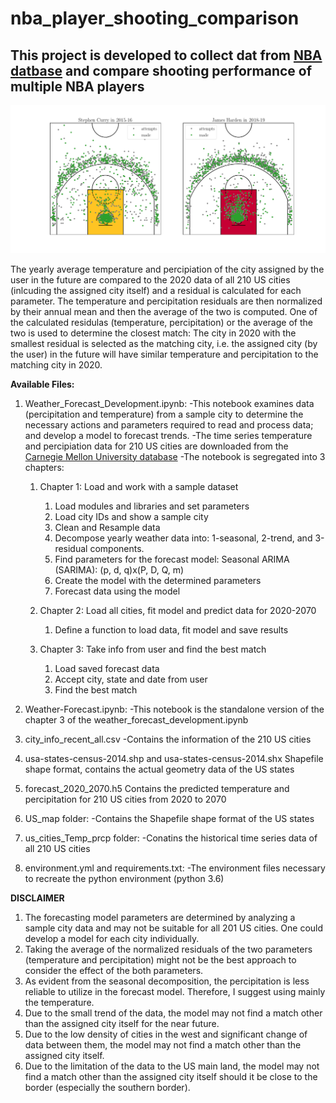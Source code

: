 # nba_player_shooting_comparison

## This project is developed to collect dat from [NBA datbase](stats.nba.com) and compare shooting performance of multiple NBA players 


![Sample](Curry_v_Harden.png?raw=true)

The yearly average temperature and percipiation of the city assigned by the user in the future are compared to the 2020 data of all 210 US cities (inlcuding the assigned city itself) and a residual is calculated for each parameter. The temperature and percipitation residuals are then normalized by their annual mean and then the average of the two is computed. One of the calculated residulas (temperature, percipitation) or the average of the two is used to determine the closest match: The city in 2020 with the smallest residual is selected as the matching city, i.e. the assigned city (by the user) in the future will have similar temperature and percipitation to the matching city in 2020.

**Available Files:**
1. Weather_Forecast_Development.ipynb: 
  -This notebook examines data (percipitation and temperature) from a sample city to determine the necessary actions and parameters required to read and process data; and develop a model to forecast trends.
  -The time series temperature and percipiation data for 210 US cities are downloaded from the [Carnegie Mellon University database](https://kilthub.cmu.edu/articles/dataset/Compiled_daily_temperature_and_precipitation_data_for_the_U_S_cities/7890488)
  -The notebook is segregated into 3 chapters:
    1. Chapter 1: Load and work with a sample dataset
       1. Load modules and libraries and set parameters
       2. Load city IDs and show a sample city
       3. Clean and Resample data
       4. Decompose yearly weather data into: 1-seasonal, 2-trend, and 3-residual components. 
       5. Find parameters for the forecast model: Seasonal ARIMA (SARIMA): (p, d, q)x(P, D, Q, m) 
       6. Create the model with the determined parameters 
       7. Forecast data using the model
      
    2. Chapter 2: Load all cities, fit model and predict data for 2020-2070  
       1. Define a function to load data, fit model and save results 
      
    3. Chapter 3: Take info from user and find the best match 
       1. Load saved forecast data
       2. Accept city, state and date from user 
       3. Find the best match
        
2. Weather-Forecast.ipynb:
  -This notebook is the standalone version of the chapter 3 of the weather_forecast_development.ipynb
    
3. city_info_recent_all.csv
  -Contains the information of the 210 US cities
    
4. usa-states-census-2014.shp and usa-states-census-2014.shx
    Shapefile shape format, contains the actual geometry data of the US states
    
5. forecast_2020_2070.h5
    Contains the predicted temperature and percipitation for 210 US cities from 2020 to 2070
    
6. US_map folder:
  -Contains the Shapefile shape format of the US states
  
7. us_cities_Temp_prcp folder:
  -Conatins the historical time series data of all 210 US cities
  
8. environment.yml and requirements.txt:
  -The environment files necessary to recreate the python environment (python 3.6)
    
**DISCLAIMER**
1. The forecasting model parameters are determined by analyzing a sample city data and may not be suitable for all 201 US cities. One could develop a model for each city individually.
2. Taking the average of the normalized residuals of the two parameters (temperature and percipitation) might not be the best approach to consider the effect of the both parameters.
3. As evident from the seasonal decomposition, the percipitation is less reliable to utilize in the forecast model. Therefore, I suggest using mainly the temperature.
4. Due to the small trend of the data, the model may not find a match other than the assigned city itself for the near future. 
5. Due to the low density of cities in the west and significant change of data between them, the model may not find a match other than the assigned city itself.
6. Due to the limitation of the data to the US main land, the model may not find a match other than the assigned city itself should it be close to the border (especially the southern border).
    
